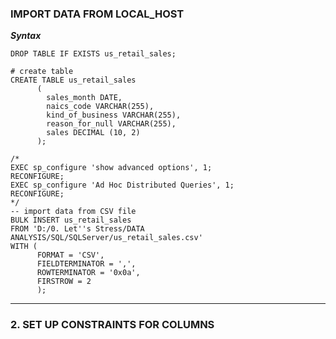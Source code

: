 ### IMPORT DATA FROM LOCAL_HOST
___Syntax___
```
DROP TABLE IF EXISTS us_retail_sales;

# create table
CREATE TABLE us_retail_sales	
      (
      	sales_month DATE,
      	naics_code VARCHAR(255),
      	kind_of_business VARCHAR(255),
      	reason_for_null VARCHAR(255),
      	sales DECIMAL (10, 2)
      );

/*
EXEC sp_configure 'show advanced options', 1;
RECONFIGURE;
EXEC sp_configure 'Ad Hoc Distributed Queries', 1;
RECONFIGURE;
*/
-- import data from CSV file
BULK INSERT	us_retail_sales
FROM 'D:/0. Let''s Stress/DATA ANALYSIS/SQL/SQLServer/us_retail_sales.csv'
WITH (
  	  FORMAT = 'CSV',
      FIELDTERMINATOR = ',',
      ROWTERMINATOR = '0x0a',
      FIRSTROW = 2
      );
```
---------------------------------------------------------------------------------------
### 2. SET UP CONSTRAINTS FOR COLUMNS
